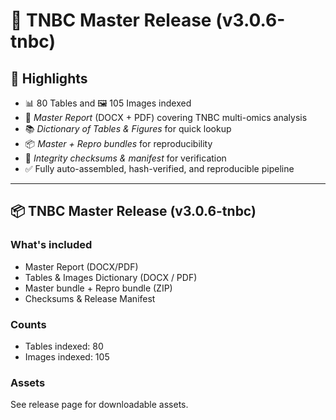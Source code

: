 ﻿# 🚀 TNBC Master Release (v3.0.6-tnbc)

## 🔑 Highlights
- 📊 80 Tables and 🖼 105 Images indexed  
- 📑 *Master Report* (DOCX + PDF) covering TNBC multi-omics analysis  
- 📚 *Dictionary of Tables & Figures* for quick lookup  
- 📦 *Master + Repro bundles* for reproducibility  
- 🔐 *Integrity checksums & manifest* for verification  
- ✅ Fully auto-assembled, hash-verified, and reproducible pipeline  

---

## 📦 TNBC Master Release (v3.0.6-tnbc)

### What's included
- Master Report (DOCX/PDF)  
- Tables & Images Dictionary (DOCX / PDF)  
- Master bundle + Repro bundle (ZIP)  
- Checksums & Release Manifest  

### Counts
- Tables indexed: 80  
- Images indexed: 105  

### Assets
See release page for downloadable assets.
